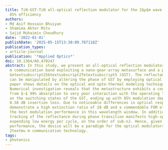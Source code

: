 ```yaml
---
title: TiN-GST-TiN all-optical reflection modulator for the 2$μ$m wave band reaching
  85% efficiency
authors:
- Md Asif Hossain Bhuiyan
- Shamima Akter Mitu
- Sajid Muhaimin Choudhury
date: '2022-01-01'
publishDate: '2025-05-15T13:30:09.787118Z'
publication_types:
- article-journal
publication: '*Applied Optics*'
doi: 10.1364/AO.470247
abstract: In this study, we present an all-optical reflection modulator for 2textmu
  m communication band exploiting a nano-gear-array metasurface and a phase-change-material
  Getextsubscript2Sbtextsubscript2Tetextsubscript5 (GST). The reflectance of the structure
  can be manipulated by altering the phase of GST by employing optical stimuli. The
  paper shows details on the optical and opto-thermal modeling techniques of GST.
  Numerical investigation reveals that the metastructure exhibits a conspicuous changeover
  from $∼$ 99% absorption to very poor interaction with the operating light depending
  on the switching states of the GST, ending up with 85% modulation depth and only
  0.58 dB insertion loss. Due to noticeable differences in optical responses, we can
  demonstrate a high extinction ratio of 28 dB and a commendable FOM of 49, so far
  the best modulation performance in this wavelength window. In addition, real-time
  tracking of the reflectance during phase transition manifests high-speed switching
  expending low energy per cycle, on the order of sub-nJ. Hence, given its overall
  performance, the device will be a paradigm for the optical modulators for upcoming
  2textmu m communication technology.
tags:
- photonics
---
```

